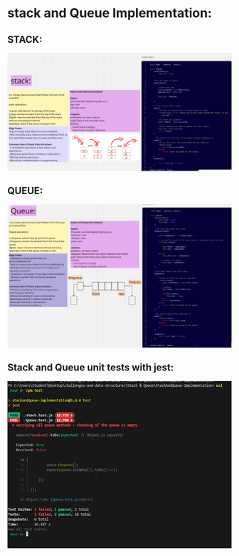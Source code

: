 # stack and Queue Implementation:
 
## STACK:

![alt](stack-board.png)

## QUEUE:

![alt](Queue-board.png)

## Stack and Queue unit tests with jest: 
![alt](stack-and-queue-test.png)
